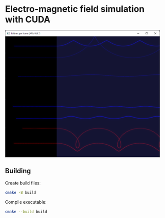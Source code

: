 # Electro-magnetic field simulation with CUDA

![](sample.png)

## Building

Create build files:

```sh
cmake -B build
```

Compile executable:

```sh
cmake --build build
```
